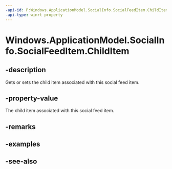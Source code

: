 ----api-id: P:Windows.ApplicationModel.SocialInfo.SocialFeedItem.ChildItem
-api-type: winrt property
---<!-- Property syntaxpublic Windows.ApplicationModel.SocialInfo.SocialFeedChildItem ChildItem { get;  set; }--># Windows.ApplicationModel.SocialInfo.SocialFeedItem.ChildItem## -descriptionGets or sets the child item associated with this social feed item.## -property-valueThe child item associated with this social feed item.## -remarks## -examples## -see-also